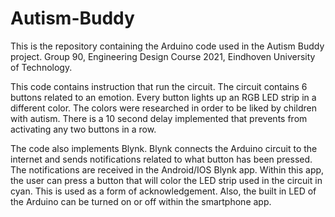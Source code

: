 # Autism-Buddy
This is the repository containing the Arduino code used in the Autism Buddy project. Group 90, Engineering Design Course 2021, Eindhoven University of Technology.

This code contains instruction that run the circuit. The circuit contains 6 buttons related to an emotion. Every button lights up an RGB LED strip in a different color. 
The colors were researched in order to be liked by children with autism. There is a 10 second delay implemented that prevents from activating any two buttons in a row.

The code also implements Blynk. Blynk connects the Arduino circuit to the internet and sends notifications related to what button has been pressed. 
The notifications are received in the Android/IOS Blynk app. Within this app, the user can press a button that will color the LED strip used in the circuit in cyan.
This is used as a form of acknowledgement. Also, the built in LED of the Arduino can be turned on or off within the smartphone app.
